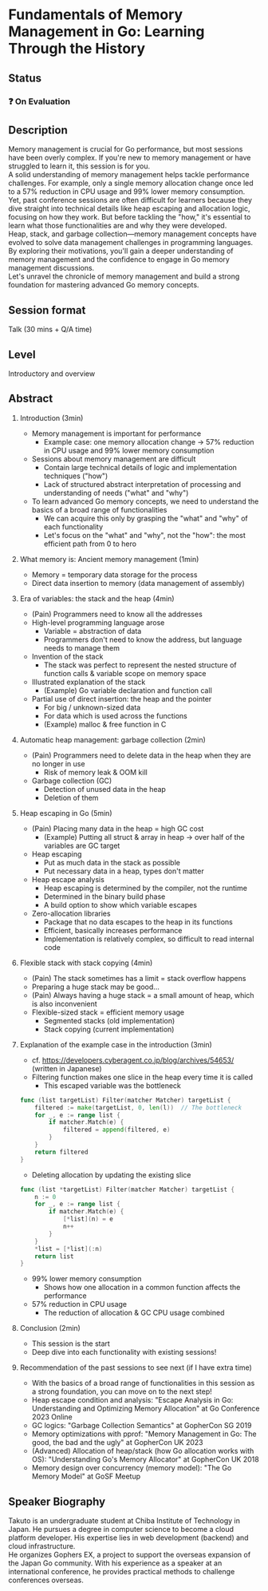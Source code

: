 # Fundamentals of Memory Management in Go: Learning Through the History

## Status

### ❓ On Evaluation

## Description

Memory management is crucial for Go performance, but most sessions have been overly complex. If you're new to memory management or have struggled to learn it, this session is for you.  
A solid understanding of memory management helps tackle performance challenges. For example, only a single memory allocation change once led to a 57% reduction in CPU usage and 99% lower memory consumption.  
Yet, past conference sessions are often difficult for learners because they dive straight into technical details like heap escaping and allocation logic, focusing on how they work. But before tackling the "how," it's essential to learn what those functionalities are and why they were developed.  
Heap, stack, and garbage collection—memory management concepts have evolved to solve data management challenges in programming languages. By exploring their motivations, you'll gain a deeper understanding of memory management and the confidence to engage in Go memory management discussions.  
Let's unravel the chronicle of memory management and build a strong foundation for mastering advanced Go memory concepts.

## Session format

Talk (30 mins + Q/A time)

## Level

Introductory and overview

## Abstract

1. Introduction (3min)
   - Memory management is important for performance
     - Example case: one memory allocation change -> 57% reduction in CPU usage and 99% lower memory consumption
   - Sessions about memory management are difficult
     - Contain large technical details of logic and implementation techniques ("how")
     - Lack of structured abstract interpretation of processing and understanding of needs ("what" and "why")
   - To learn advanced Go memory concepts, we need to understand the basics of a broad range of functionalities
     - We can acquire this only by grasping the "what" and "why" of each functionality
     - Let's focus on the "what" and "why", not the "how": the most efficient path from 0 to hero
2. What memory is: Ancient memory management (1min)
   - Memory = temporary data storage for the process
   - Direct data insertion to memory (data management of assembly)
3. Era of variables: the stack and the heap (4min)
   - (Pain) Programmers need to know all the addresses
   - High-level programming language arose
     - Variable = abstraction of data
     - Programmers don't need to know the address, but language needs to manage them
   - Invention of the stack
     - The stack was perfect to represent the nested structure of function calls & variable scope on memory space
   - Illustrated explanation of the stack
     - (Example) Go variable declaration and function call
   - Partial use of direct insertion: the heap and the pointer
     - For big / unknown-sized data
     - For data which is used across the functions
     - (Example) malloc & free function in C
4. Automatic heap management: garbage collection (2min)
   - (Pain) Programmers need to delete data in the heap when they are no longer in use
     - Risk of memory leak & OOM kill
   - Garbage collection (GC)
     - Detection of unused data in the heap
     - Deletion of them
5. Heap escaping in Go (5min)
   - (Pain) Placing many data in the heap = high GC cost
     - (Example) Putting all struct & array in heap -> over half of the variables are GC target
   - Heap escaping
     - Put as much data in the stack as possible
     - Put necessary data in a heap, types don't matter
   - Heap escape analysis
     - Heap escaping is determined by the compiler, not the runtime
     - Determined in the binary build phase
     - A build option to show which variable escapes
   - Zero-allocation libraries
     - Package that no data escapes to the heap in its functions
     - Efficient, basically increases performance
     - Implementation is relatively complex, so difficult to read internal code
6. Flexible stack with stack copying (4min)
   - (Pain) The stack sometimes has a limit = stack overflow happens
   - Preparing a huge stack may be good…
   - (Pain) Always having a huge stack = a small amount of heap, which is also inconvenient
   - Flexible-sized stack = efficient memory usage
     - Segmented stacks (old implementation)
     - Stack copying (current implementation)
7. Explanation of the example case in the introduction (3min)
   - cf. <https://developers.cyberagent.co.jp/blog/archives/54653/> (written in Japanese)
   - Filtering function makes one slice in the heap every time it is called
     - This escaped variable was the bottleneck

    ```go
    func (list targetList) Filter(matcher Matcher) targetList {
        filtered := make(targetList, 0, len(l))  // The bottleneck
        for _, e := range list {
            if matcher.Match(e) {
                filtered = append(filtered, e)
            }
        }
        return filtered
    }
    ```

   - Deleting allocation by updating the existing slice

    ```go
    func (list *targetList) Filter(matcher Matcher) targetList {
        n := 0
        for _, e := range list {
            if matcher.Match(e) {
                [*list](n) = e
                n++
            }
        }
        *list = [*list](:n)
        return list
    }
    ```

   - 99% lower memory consumption
     - Shows how one allocation in a common function affects the performance
   - 57% reduction in CPU usage
     - The reduction of allocation & GC CPU usage combined
8. Conclusion (2min)
   - This session is the start
   - Deep dive into each functionality with existing sessions!
9. Recommendation of the past sessions to see next (if I have extra time)
   - With the basics of a broad range of functionalities in this session as a strong foundation, you can move on to the next step!
   - Heap escape condition and analysis: "Escape Analysis in Go: Understanding and Optimizing Memory Allocation" at Go Conference 2023 Online
   - GC logics: "Garbage Collection Semantics" at GopherCon SG 2019
   - Memory optimizations with pprof: "Memory Management in Go: The good, the bad and the ugly" at GopherCon UK 2023
   - (Advanced) Allocation of heap/stack (how Go allocation works with OS): "Understanding Go's Memory Allocator" at GopherCon UK 2018
   - Memory design over concurrency (memory model): "The Go Memory Model" at GoSF Meetup

## Speaker Biography

Takuto is an undergraduate student at Chiba Institute of Technology in Japan. He pursues a degree in computer science to become a cloud platform developer. His expertise lies in web development (backend) and cloud infrastructure.  
He organizes Gophers EX, a project to support the overseas expansion of the Japan Go community. With his experience as a speaker at an international conference, he provides practical methods to challenge conferences overseas.

